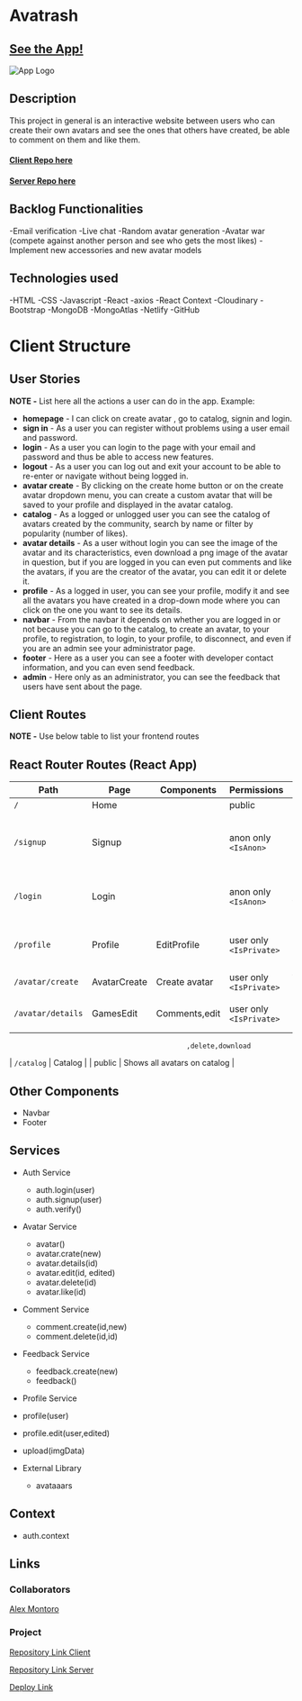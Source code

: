 # Avatrash

## [See the App!](https://avatrash.netlify.app/)

![App Logo](https://i.imgur.com/iRU2Huc.png)

## Description

This project in general is an interactive website between users who can create their own avatars and see the ones that others have created, be able to comment on them and like them.

#### [Client Repo here](https://github.com/AlexMontoro1/Avatrash-client)
#### [Server Repo here](https://github.com/AlexMontoro1/Avatrash-server)

## Backlog Functionalities

-Email verification 
-Live chat
-Random avatar generation
-Avatar war (compete against another person and see who gets the most likes) 
-Implement new accessories and new avatar models

## Technologies used

-HTML
-CSS
-Javascript
-React
-axios
-React Context
-Cloudinary
-Bootstrap
-MongoDB
-MongoAtlas
-Netlify
-GitHub

# Client Structure

## User Stories

**NOTE -**  List here all the actions a user can do in the app. Example:

- **homepage** - I can click on create avatar , go to catalog, signin and login.
- **sign in** - As a user you can register without problems using a user email and password.
- **login** - As a user you can login to the page with your email and password and thus be able to access new features.
- **logout** - As a user you can log out and exit your account to be able to re-enter or navigate without being logged in.
- **avatar create** - By clicking on the create home button or on the create avatar dropdown menu, you can create a custom avatar that will be saved to your profile and displayed in the avatar catalog.
- **catalog** - As a logged or unlogged user you can see the catalog of avatars created by the community, search by name or filter by popularity (number of likes).
- **avatar details** - As a user without login you can see the image of the avatar and its characteristics, even download a png image of the avatar in question, but if you are logged in you can even put comments and like the avatars, if you are the creator of the avatar, you can edit it or delete it.
- **profile** - As a logged in user, you can see your profile, modify it and see all the avatars you have created in a drop-down mode where you can click on the one you want to see its details.
- **navbar** - From the navbar it depends on whether you are logged in or not because you can go to the catalog, to create an avatar, to your profile, to registration, to login, to your profile, to disconnect, and even if you are an admin see your administrator page.
- **footer** - Here as a user you can see a footer with developer contact information, and you can even send feedback.
- **admin** - Here only as an administrator, you can see the feedback that users have sent about the page.

## Client Routes

**NOTE -** Use below table to list your frontend routes

## React Router Routes (React App)
| Path                      | Page            | Components        | Permissions              | Behavior                                                      |
| ------------------------- | ----------------| ----------------  | ------------------------ | ------------------------------------------------------------  |
| `/`                       | Home            |                   | public                   | Home page                                                     |
| `/signup`                 | Signup          |                   | anon only `<IsAnon>`     | Signup form modal, navigate to homepage after signup          |
| `/login`                  | Login           |                   | anon only `<IsAnon>`     | Login form modal,navigate to homepage after login             |
| `/profile`                | Profile         | EditProfile       | user only `<IsPrivate>`  | Navigate to homepage after logout, expire session             |
| `/avatar/create`          | AvatarCreate    | Create avatar     | user only `<IsPrivate>`  | form to create an avatar                                      |
| `/avatar/details`         | GamesEdit       | Comments,edit     | user only `<IsPrivate>`  | Shows avatar details and actions                              |
                                                ,delete,download
| `/catalog`                | Catalog         |                   | public                   | Shows all avatars on catalog                                  |

## Other Components

- Navbar
- Footer

## Services

- Auth Service
  - auth.login(user)
  - auth.signup(user)
  - auth.verify()
- Avatar Service
  -  avatar()
  -  avatar.crate(new)
  -  avatar.details(id)
  -  avatar.edit(id, edited)
  -  avatar.delete(id)
  -  avatar.like(id)
- Comment Service
  -  comment.create(id,new)
  -  comment.delete(id,id)
- Feedback Service
  -  feedback.create(new)
  -  feedback()
-  Profile Service
  -  profile(user)
  -  profile.edit(user,edited)
  -  upload(imgData)
  
- External Library
  -  avataaars
  
## Context

- auth.context
  
## Links

### Collaborators

[Alex Montoro](https://github.com/AlexMontoro1)

### Project

[Repository Link Client](https://github.com/AlexMontoro1/Avatrash-client)

[Repository Link Server](https://github.com/AlexMontoro1/Avatrash-server)

[Deploy Link](https://avatrash.netlify.app/)

